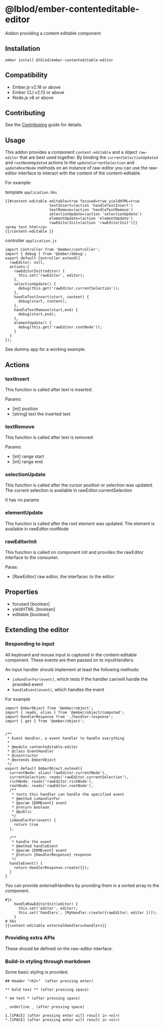 # @lblod/ember-contenteditable-editor

Addon providing a content editable component

## Installation
```
ember install @lblod/ember-contenteditable-editor
```

## Compatibility


* Ember.js v2.18 or above
* Ember CLI v2.13 or above
* Node.js v8 or above

## Contributing
See the [Contributing](CONTRIBUTING.md) guide for details.

## Usage
This addon provides a component `content-editable` and a object `raw-editor` that are best used together. By binding the `currentSelectionUpdated` and `rootNodeUpdated` actions to the `updateCurrentSelection` and `updateRootNode` methods on an instance of raw-editor you can use the raw-editor interface to interact with the content of the content-editable.


For example:

template `application.hbs`
```
{{#content-editable editable=true focused=true yieldHTML=true 
                    textInsert=(action 'handleTextInsert') 
                    textRemove=(action 'handleTextRemove') 
                    selectionUpdate=(action 'selectionUpdate')
                    elementUpdate=(action 'elementUpdate')
                    rawEditorInit=(action 'rawEditorInit')}}
<p>my test html</p>
{{/content-editable }}
```

controller `application.js`
```
import Controller from '@ember/controller';
import { debug } from '@ember/debug';
export default Controller.extend({
  rawEditor: null,
  actions:{
    rawEditorInit(editor) { 
      this.set('rawEditor', editor);
    },
    selectionUpdate() {
      debug(this.get('rawEditor.currentSelection'));
    },
    handleTextInsert(start, content) {
      debug(start, content);
    },
    handleTextRemove(start,end) {
      debug(start,end);
    },
    elementUpdate() {
      debug(this.get('rawEditor.rootNode'));
    }
  }
});
```

See dummy app for a working example.

## Actions
### textInsert
This function is called after text is inserted. 

Params:
  * [int] position 
  * [string] text the inserted text
### textRemove
This function is called after text is removed

Params:
  * [int] range start
  * [int] range end
  
### selectionUpdate
This function is called after the cursor position or selection was updated. The current selection is available in rawEditor.currentSelection

It has no params

### elementUpdate
This function is called after the root element was updated. The element is available in rawEditor.rootNode

### rawEditorInit
This function is called on component init and provides the rawEditor interface to the consumer.

Paras:
* [RawEditor] raw editor, the interfacec to the editor

## Properties

* focused [boolean]
* yieldHTML [boolean]
* editable [boolean]

## Extending the editor

### Responding to input
All keyboard and mouse input is captured in the content-editable component. These events are then passed on to inputHandlers.

An input handler should implement at least the following methods:

* `isHandlerFor(event)`, which tests if the handler can/will handle the provided event
* `handleEvent(event)`, which handles the event

For example
```
import EmberObject from '@ember/object';
import { reads, alias } from '@ember/object/computed';
import HandlerResponse from './handler-response';
import { get } from '@ember/object';


/**
 * Event Handler, a event handler to handle everything
 *
 * @module contenteditable-editor
 * @class EventHandler
 * @constructor
 * @extends EmberObject
 */
export default EmberObject.extend({
  currentNode: alias('rawEditor.currentNode'),
  currentSelection: reads('rawEditor.currentSelection'),
  richNode: reads('rawEditor.richNode'),
  rootNode: reads('rawEditor.rootNode'),
  /**
   * tests this handler can handle the specified event
   * @method isHandlerFor
   * @param {DOMEvent} event
   * @return boolean
   * @public
   */
  isHandlerFor(event) {
    return true
  },

  /**
   * handle the event
   * @method handleEvent
   * @param {DOMEvent} event
   * @return {HandlerResponse} response
   */
  handleEvent() {
    return HandlerResponse.create({});
  }
}
```

You can provide externalHandlers by providing them in a sorted array to the component.

```
#js
    handleRawEditorInit(editor) {
      this.set('editor', editor);
      this.set('handlers', [MyHandler.create({rawEditor: editor })]);
    }
# hbs
{{content-editable externalHandlers=handlers}}
```

### Providing extra APIs
These should be defined on the raw-editor interface.

### Build-in styling through markdown
Some basic styling is provided.
```
## Header "<h2>"  (after pressing enter)

** bold text ** (after pressing space)

* em text * (after pressing space)

_ underline _ (after pressing space)

1.[SPACE] (after pressing enter will result in <ol>)
*.[SPACE] (after pressing enter will result in <ul>)
```
